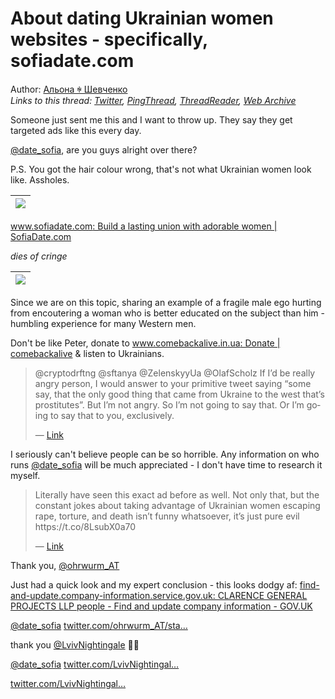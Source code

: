# About dating Ukrainian women websites - specifically, sofiadate.com

Author: [Альона ꑭ Шевченко](https://twitter.com/cryptodrftng)  
*Links to this thread: [Twitter](https://twitter.com/cryptodrftng/status/1538661743811080194), [PingThread](https://pingthread.com/thread/1538661743811080194), [ThreadReader](https://threadreaderapp.com/thread/1538661743811080194.html), [Web Archive](https://web.archive.org/web/*/https://twitter.com/cryptodrftng/status/1538661743811080194)*

Someone just sent me this and I want to throw up. They say they get targeted ads like this every day.  

[@date_sofia](https://twitter.com/date_sofia), are you guys alright over there? 

P.S. You got the hair colour wrong, that's not what Ukrainian women look like. Assholes.

| [![](https://pbs.twimg.com/media/FVpss0jXsAAsSYD.jpg)](https://pbs.twimg.com/media/FVpss0jXsAAsSYD.jpg) |
| :-: |

[www.sofiadate.com: Build a lasting union with adorable women | SofiaDate.com](https://www.sofiadate.com/)

*dies of cringe*

| [![](https://pbs.twimg.com/media/FVpstM9XoAEbSbc.jpg)](https://pbs.twimg.com/media/FVpstM9XoAEbSbc.jpg) |
| :-: |

Since we are on this topic, sharing an example of a fragile male ego hurting from encoutering a woman who is better educated on the subject than him - humbling experience for many Western men. 

Don't be like Peter, donate to [www.comebackalive.in.ua: Donate | comebackalive](https://www.comebackalive.in.ua/donate) & listen to Ukrainians.

<blockquote class="twitter-tweet">
    <p lang="en" dir="ltr">
    @cryptodrftng @sftanya @ZelenskyyUa @OlafScholz If I’d be really angry person, I would answer to your primitive tweet saying “some say, that the only good thing that came from Ukraine to the west that’s  prostitutes”. But I’m not angry. So I’m not going to say that. Or I’m going to say that to you, exclusively.<br />
    </p>
    &mdash; <a href="https://twitter.com/ComradeTrudeu/status/1536763214704394243">Link</a>
</blockquote>

I seriously can't believe people can be so horrible. Any information on who runs [@date_sofia](https://twitter.com/date_sofia) will be much appreciated - I don't have time to research it myself.

<blockquote class="twitter-tweet">
    <p lang="en" dir="ltr">
    Literally have seen this exact ad before as well. Not only that, but the constant jokes about taking advantage of Ukrainian women escaping rape, torture, and death isn’t funny whatsoever, it’s just pure evil https://t.co/8LsubX0a70<br />
    </p>
    &mdash; <a href="https://twitter.com/SlavaUkraini09/status/1538717155251847169">Link</a>
</blockquote>

Thank you, [@ohrwurm_AT](https://twitter.com/ohrwurm_AT) 

Just had a quick look and my expert conclusion - this looks dodgy af: [find-and-update.company-information.service.gov.uk: CLARENCE GENERAL PROJECTS LLP people - Find and update company information - GOV.UK](https://find-and-update.company-information.service.gov.uk/company/NC001485/officers) 

[@date_sofia](https://twitter.com/date_sofia) [twitter.com/ohrwurm_AT/sta…](https://twitter.com/ohrwurm_AT/status/1538734113774981122)

thank you [@LvivNightingale](https://twitter.com/LvivNightingale) 💙💛

[@date_sofia](https://twitter.com/date_sofia) [twitter.com/LvivNightingal…](https://twitter.com/LvivNightingale/status/1538738021322870784)

[twitter.com/LvivNightingal…](https://twitter.com/LvivNightingale/status/1538803288547663873)
